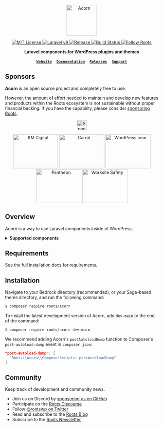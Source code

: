 <p align="center">
  <a href="https://roots.io/acorn/">
    <img alt="Acorn" src="https://cdn.roots.io/app/uploads/logo-acorn.svg" height="100">
  </a>
</p>

<p align="center">
  <a href="LICENSE.md">
    <img alt="MIT License" src="https://img.shields.io/github/license/roots/acorn?color=%23525ddc&style=flat-square" />
  </a>
  
  <a href="https://laravel.com/docs/9.x">
    <img alt="Laravel v9" src="https://img.shields.io/static/v1?label=laravel&message=v9&logo=Laravel&style=flat-square&color=f9322c" />
  </a>

  <a href="https://packagist.org/packages/roots/acorn">
    <img alt="Release" src="https://img.shields.io/github/release/roots/acorn.svg?style=flat-square" />
  </a>

  <a href="https://github.com/roots/acorn/actions">
    <img alt="Build Status" src="https://img.shields.io/github/actions/workflow/status/roots/acorn/main.yml?branch=main&style=flat-square" />
  </a>

  <a href="https://twitter.com/rootswp">
    <img alt="Follow Roots" src="https://img.shields.io/twitter/follow/rootswp.svg?style=flat-square&color=1da1f2" />
  </a>
</p>

<p align="center">
  <strong>Laravel components for WordPress plugins and themes</strong>
</p>

<p align="center">
  <a href="https://roots.io/"><strong><code>Website</code></strong></a> &nbsp;&nbsp; <a href="https://roots.io/acorn/docs/installation/"><strong><code>Documentation</code></strong></a> &nbsp;&nbsp; <a href="https://github.com/roots/acorn/releases"><strong><code>Releases</code></strong></a> &nbsp;&nbsp; <a href="https://discourse.roots.io/"><strong><code>Support</code></strong></a>
</p>

## Sponsors

**Acorn** is an open source project and completely free to use.

However, the amount of effort needed to maintain and develop new features and products within the Roots ecosystem is not sustainable without proper financial backing. If you have the capability, please consider [sponsoring Roots](https://github.com/sponsors/roots).

<p align="center"><a href="https://github.com/sponsors/roots"><img height="32" src="https://img.shields.io/badge/sponsor%20roots-525ddc?logo=github&logoColor=ffffff&message=" alt="Sponsor Roots"></a></p>

<div align="center">
<a href="https://k-m.com/"><img src="https://cdn.roots.io/app/uploads/km-digital.svg" alt="KM Digital" width="148" height="111"></a> <a href="https://carrot.com/"><img src="https://cdn.roots.io/app/uploads/carrot.svg" alt="Carrot" width="148" height="111"></a> <a href="https://wordpress.com/"><img src="https://cdn.roots.io/app/uploads/wordpress.svg" alt="WordPress.com" width="148" height="111"></a> <a href="https://pantheon.io/"><img src="https://cdn.roots.io/app/uploads/pantheon.svg" alt="Pantheon" width="148" height="111"></a> <a href="https://worksitesafety.ca/careers/"><img src="https://cdn.roots.io/app/uploads/worksite-safety.svg" alt="Worksite Safety" width="148" height="111"></a>
</div>

## Overview

Acorn is a way to use Laravel components inside of WordPress.

<details>
  <summary><b>Supported components</b></summary>
&nbsp;

| Component                | Support | Notes |
| ------------------------ | ------- | ----- |
| illuminate/auth          | ❌ | |
| illuminate/broadcasting  | ❌ | |
| illuminate/bus           | ❌ | |
| illuminate/cache         | ✅ | |
| illuminate/collections   | ❌ | |
| illuminate/conditionable | ❌ | |
| illuminate/config        | ✅ | |
| illuminate/console       | ✅ | |
| illuminate/container     | ✅ | |
| illuminate/contracts     | ✅ | |
| illuminate/contracts     | ❌ | |
| illuminate/cookie        | ❌ | |
| illuminate/database      | 🚧 | See [#277](https://github.com/roots/acorn/pull/277) |
| illuminate/encryption    | ❌ | |
| illuminate/events        | ✅ | |
| illuminate/filesystem    | ✅ | |
| illuminate/hashing       | ❌ | |
| illuminate/http          | ✅ | |
| illuminate/log           | ✅ | |
| illuminate/macroable     | ❌ | |
| illuminate/mail          | ❌ | |
| illuminate/notifications | ❌ | |
| illuminate/pagination    | ❌ | [Available via Log1x/navi](https://github.com/Log1x/pagi)
| illuminate/pipeline      | ❌ | |
| illuminate/queue         | ❌ | |
| illuminate/redis         | ❌ | |
| illuminate/routing       | ✅ | Requires `ACORN_ENABLE_EXPIRIMENTAL_ROUTER` env var |
| illuminate/session       | ❌ | |
| illuminate/support       | ✅ | |
| illuminate/testing       | ❌ | |
| illuminate/translation   | ❌ | |
| illuminate/validation    | ❌ | |
| illuminate/view          | ✅ | |
  
</details>

## Requirements

See the full [installation](https://roots.io/acorn/docs/installation/) docs for requirements.

## Installation

Navigate to your Bedrock directory (recommended), or your Sage-based theme directory, and run the following command:

```sh
$ composer require roots/acorn
```

To install the latest development version of Acorn, add `dev-main` to the end of the command:

```sh
$ composer require roots/acorn dev-main
```

We recommend adding Acorn's `postAutoloadDump` function to Composer's `post-autoload-dump` event in `composer.json`:

```json
"post-autoload-dump": [
  "Roots\\Acorn\\ComposerScripts::postAutoloadDump"
]
```

## Community

Keep track of development and community news.

- Join us on Discord by [sponsoring us on GitHub](https://github.com/sponsors/roots)
- Participate on the [Roots Discourse](https://discourse.roots.io/)
- Follow [@rootswp on Twitter](https://twitter.com/rootswp)
- Read and subscribe to the [Roots Blog](https://roots.io/blog/)
- Subscribe to the [Roots Newsletter](https://roots.io/newsletter/)

